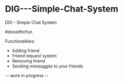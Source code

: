 # DIG---Simple-Chat-System
DIG - Simple Chat System

#doneitforfun

Functionalities:
- Adding friend
- Friend request system
- Removing friend
- Sending messagges to your friends

-- work in progress --

